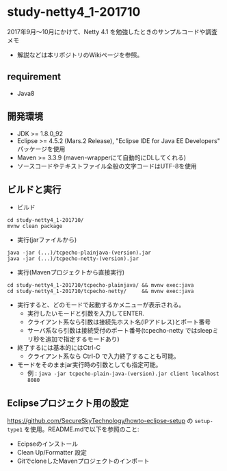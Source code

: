 # study-netty4_1-201710
2017年9月～10月にかけて、Netty 4.1 を勉強したときのサンプルコードや調査メモ

* 解説などは本リポジトリのWikiページを参照。

## requirement

* Java8

## 開発環境

* JDK >= 1.8.0_92
* Eclipse >= 4.5.2 (Mars.2 Release), "Eclipse IDE for Java EE Developers" パッケージを使用
* Maven >= 3.3.9 (maven-wrapperにて自動的にDLしてくれる)
* ソースコードやテキストファイル全般の文字コードはUTF-8を使用

## ビルドと実行

* ビルド
```
cd study-netty4_1-201710/
mvnw clean package
```
* 実行(jarファイルから)
```
java -jar (...)/tcpecho-plainjava-(version).jar
java -jar (...)/tcpecho-netty-(version).jar
```
* 実行(Mavenプロジェクトから直接実行)
```
cd study-netty4_1-201710/tcpecho-plainjava/ && mvnw exec:java
cd study-netty4_1-201710/tcpecho-netty/     && mvnw exec:java
```

* 実行すると、どのモードで起動するかメニューが表示される。
  * 実行したいモードと引数を入力してENTER.
  * クライアント系なら引数は接続先ホスト名(IPアドレス)とポート番号
  * サーバ系なら引数は接続受付のポート番号(tcpecho-netty ではsleepミリ秒を追加で指定するモードあり)
* 終了するには基本的にはCtrl-C
  * クライアント系なら Ctrl-D で入力終了することも可能。
* モードをそのままjar実行時の引数としても指定可能。
  * 例 : `java -jar tcpecho-plain-java-(version).jar client localhost 8080`

## Eclipseプロジェクト用の設定

https://github.com/SecureSkyTechnology/howto-eclipse-setup の `setup-type1` を使用。README.mdで以下を参照のこと:

* Ecipseのインストール
* Clean Up/Formatter 設定
* GitでcloneしたMavenプロジェクトのインポート 

